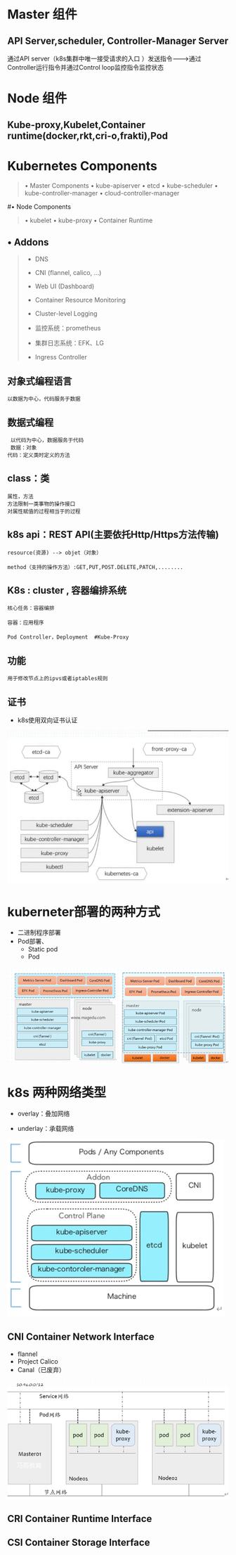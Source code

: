 # Master 组件

## API Server,scheduler, Controller-Manager Server

通过API server（k8s集群中唯一接受请求的入口 ）发送指令--->通过Controller运行指令并通过Control loop监控指令监控状态
# Node 组件
## Kube-proxy,Kubelet,Container runtime(docker,rkt,cri-o,frakti),Pod

# Kubernetes Components

>• Master Components
>• kube-apiserver
>• etcd
>• kube-scheduler
>• kube-controller-manager
>• cloud-controller-manager


#• Node Components
>• kubelet
>• kube-proxy
>• Container Runtime

## • Addons

>+ DNS
>
>+ CNI (flannel, calico, ...)
>
>+ Web UI (Dashboard)
>
>+ Container Resource Monitoring
>
>+ Cluster-level Logging
>
>+ 监控系统：prometheus
>
>+ 集群日志系统：EFK、LG
>
>+ Ingress Controller

## 对象式编程语言
    以数据为中心，代码服务于数据

## 数据式编程
     以代码为中心，数据服务于代码
     数据：对象
    代码：定义类时定义的方法

## class：类
    属性，方法
    方法限制一类事物的操作接口
    对属性赋值的过程相当于的过程

 




## k8s api：REST API(主要依托Http/Https方法传输)
    resource(资源) --> objet（对象）
     
    method（支持的操作方法）:GET,PUT,POST.DELETE,PATCH,........

## K8s : cluster , 容器编排系统
    核心任务：容器编排
     
    容器：应用程序
     
    Pod Controller，Deployment  #Kube-Proxy
## 功能
    用于修改节点上的ipvs或者iptables规则

## 证书
+ k8s使用双向证书认证

![image-20210307195552049](kuberbetes.assets/image-20210307195552049.png)

# kuberneter部署的两种方式

+ 二进制程序部署
+ Pod部署、
  + Static pod
  + Pod

![image-20210307195832794](kuberbetes.assets/image-20210307195832794.png)

# k8s 两种网络类型

+ overlay：叠加网络

+ underlay：承载网络

![image-20210307200708396](kuberbetes.assets/image-20210307200708396.png)

## CNI Container Network Interface

+ flannel
+ Project Calico
+ Canal（已废弃）

![image-20210307202211029](kuberbetes.assets/image-20210307202211029.png)

## CRI Container Runtime Interface

## CSI Container Storage Interface